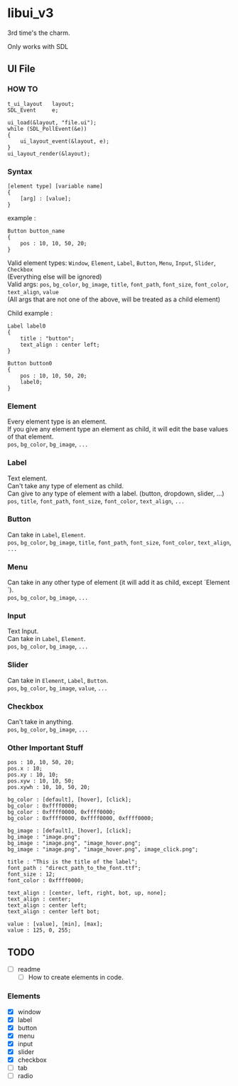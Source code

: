 # libui_v3
3rd time's the charm.

Only works with SDL

## UI File
### HOW TO
```
t_ui_layout   layout;
SDL_Event     e;

ui_load(&layout, "file.ui");
while (SDL_PollEvent(&e))
{
    ui_layout_event(&layout, e);
}
ui_layout_render(&layout);
```
### Syntax
```
[element type] [variable name]
{
    [arg] : [value];
}
```
example :
```
Button button_name
{
    pos : 10, 10, 50, 20;
}
```
Valid element types:
`Window`,
`Element`,
`Label`,
`Button`,
`Menu`,
`Input`,
`Slider`,
`Checkbox`  
(Everything else will be ignored)  
Valid args:
`pos`,
`bg_color`,
`bg_image`,
`title`,
`font_path`,
`font_size`,
`font_color`,
`text_align`,
`value`  
(All args that are not one of the above, will be treated as a child element)

Child example :
```
Label label0
{
    title : "button";
    text_align : center left;
}

Button button0
{
    pos : 10, 10, 50, 20;
    label0;
}
```
### Element
Every element type is an element.  
If you give any element type an element as child, it will edit the base values of that element.  
`pos`, `bg_color`, `bg_image`, `...`  
### Label
Text element.  
Can't take any type of element as child.  
Can give to any type of element with a label. (button, dropdown, slider, ...)  
`pos`, `title`, `font_path`, `font_size`, `font_color`, `text_align`, `...`  
### Button
Can take in `Label`, `Element`.  
`pos`, `bg_color`, `bg_image`, `title`, `font_path`, `font_size`, `font_color`, `text_align`, `...`  
### Menu
Can take in any other type of element (it will add it as child, except ´Element´).  
`pos`, `bg_color`, `bg_image`, `...`
### Input
Text Input.  
Can take in `Label`, `Element`.  
`pos`, `bg_color`, `bg_image`, `...`  
### Slider
Can take in `Element`, `Label`, `Button`.  
`pos`, `bg_color`, `bg_image`, `value`, `...`  
### Checkbox
Can't take in anything.  
`pos`, `bg_color`, `bg_image`, `...`  

### Other Important Stuff
```
pos : 10, 10, 50, 20;
pos.x : 10;
pos.xy : 10, 10;
pos.xyw : 10, 10, 50;
pos.xywh : 10, 10, 50, 20;
```
```
bg_color : [default], [hover], [click];
bg_color : 0xffff0000;
bg_color : 0xffff0000, 0xffff0000;
bg_color : 0xffff0000, 0xffff0000, 0xffff0000;
```
```
bg_image : [default], [hover], [click];
bg_image : "image.png";
bg_image : "image.png", "image_hover.png";
bg_image : "image.png", "image_hover.png", image_click.png";
```
```
title : "This is the title of the label";
font_path : "direct_path_to_the_font.ttf";
font_size : 12;
font_color : 0xffff0000;
```
```
text_align : [center, left, right, bot, up, none];
text_align : center;
text_align : center left;
text_align : center left bot;
```
```
value : [value], [min], [max];
value : 125, 0, 255;
```

## TODO
- [ ] readme
  - [ ] How to create elements in code.
### Elements
- [x] window
- [x] label
- [x] button
- [x] menu
- [x] input
- [x] slider
- [x] checkbox
- [ ] tab
- [ ] radio
